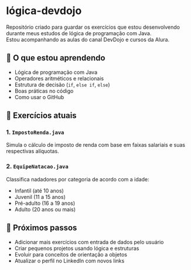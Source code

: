 # lógica-devdojo

Repositório criado para guardar os exercícios que estou desenvolvendo durante meus estudos de lógica de programação com Java.  
Estou acompanhando as aulas do canal DevDojo e cursos da Alura.

## 🧠 O que estou aprendendo
- Lógica de programação com Java
- Operadores aritméticos e relacionais
- Estrutura de decisão (`if`, `else if`, `else`)
- Boas práticas no código
- Como usar o GitHub

## 📂 Exercícios atuais

### 1. `ImpostoRenda.java`
Simula o cálculo de imposto de renda com base em faixas salariais e suas respectivas alíquotas.

### 2. `EquipeNatacao.java`
Classifica nadadores por categoria de acordo com a idade:
- Infantil (até 10 anos)
- Juvenil (11 a 15 anos)
- Pré-adulto (16 a 19 anos)
- Adulto (20 anos ou mais)

## 🚀 Próximos passos
- Adicionar mais exercícios com entrada de dados pelo usuário
- Criar pequenos projetos usando lógica e estruturas
- Evoluir para conceitos de orientação a objetos
- Atualizar o perfil no LinkedIn com novos links
